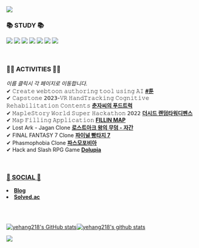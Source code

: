 <!--
**yehang218/yehang218** is a ✨ _special_ ✨ repository because its `README.md` (this file) appears on your GitHub profile.

Here are some ideas to get you started:

- 🔭 I’m currently working on ...
- 🌱 I’m currently learning ...
- 👯 I’m looking to collaborate on ...
- 🤔 I’m looking for help with ...
- 💬 Ask me about ...
- 📫 How to reach me: ...
- 😄 Pronouns: ...
- ⚡ Fun fact: ...
-->
<img src="https://capsule-render.vercel.app/api?type=Soft&color=gradient&customColorList=23&height=150&section=header&text=SeokHee's%20GitHub&fontSize=70" />

<br>
<h3><b>📚 STUDY 📚</b></h3>
<p>
  <img src="https://img.shields.io/badge/C++-00599C?style=flat-square&logo=C%2B%2B&logoColor=white"/>
  <img src="https://img.shields.io/badge/C-A8B9CC?style=flat-square&logo=C&logoColor=white"/>
  <img src="https://img.shields.io/badge/C%23-239120?style=flat-square&logo=C Sharp&logoColor=white"/>
  <img src="https://img.shields.io/badge/python-3776AB?style=flat-square&logo=Python&logoColor=white"/>
  <img src="https://img.shields.io/badge/Unreal-0E1128?style=flat-square&logo=Unreal Engine&logoColor=white"/>
  <img src="https://img.shields.io/badge/Unity-0E1128?style=flat-square&logo=Unity&logoColor=white"/>
  <img src="https://img.shields.io/badge/VSCode-007ACC?style=flat-square&logo=Visual Studio Code&logoColor=white"/>
</p>

<br>
<h3><b>👨‍💻 ACTIVITIES 👨‍💻</b></h3>
<p">
  <i>이름 클릭시 각 페이지로 이동합니다.</i><br>
✔ 𝙲𝚛𝚎𝚊𝚝𝚎 𝚠𝚎𝚋𝚝𝚘𝚘𝚗 𝚊𝚞𝚝𝚑𝚘𝚛𝚒𝚗𝚐 𝚝𝚘𝚘𝚕 𝚞𝚜𝚒𝚗𝚐 𝙰𝙸 <a href ="https://github.com/IbwaProject/IbwaProject"><b> #툰</b></a><br>
✔ 𝙲𝚊𝚙𝚜𝚝𝚘𝚗𝚎 𝟤𝟢𝟤𝟥-𝚅𝚁 𝙷𝚊𝚗𝚍𝚃𝚛𝚊𝚌𝚔𝚒𝚗𝚐 𝙲𝚘𝚐𝚗𝚒𝚝𝚒𝚟𝚎 𝚁𝚎𝚑𝚊𝚋𝚒𝚕𝚒𝚝𝚊𝚝𝚒𝚘𝚗 𝙲𝚘𝚗𝚝𝚎𝚗𝚝𝚜 <a href ="https://github.com/HS-GS31/GS31"><b> 춘자씨의 푸드트럭</b></a><br>
✔ 𝙼𝚊𝚙𝚕𝚎𝚂𝚝𝚘𝚛𝚢 𝚆𝚘𝚛𝚕𝚍 𝚂𝚞𝚙𝚎𝚛 𝙷𝚊𝚌𝚔𝚊𝚝𝚑𝚘𝚗 𝟤𝟢𝟤𝟤 <a href ="https://maplestoryworlds.nexon.com/play/ce5c80d5914b4a40a2f6ac7acd6f28aa"><b> 더시드 랜덤타워디펜스</b></a><br>
✔ 𝙼𝚊𝚙 𝙵𝚒𝚕𝚕𝚒𝚗𝚐 𝙰𝚙𝚙𝚕𝚒𝚌𝚊𝚝𝚒𝚘𝚗 <a href="https://github.com/HSUITContestTeam/fillin-map"><b> FILLIN MAP</b><a><br>
✔ Lost Ark - Jagan Clone <a href="https://github.com/MooWangKing/Lostark_Jagan"><b> 로스트아크 왕의 무덤 - 자간</b><a><br>
✔ FINAL FANTASY 7 Clone <a href="https://github.com/WBBang/FinalFantasy7"><b> 파이널 빵타지 7</b><a><br>
✔ Phasmophobia Clone <a href="https://github.com/PHABIPHABI/Phasmophobia"><b> 파스모포비아 </b><a><br>
✔ Hack and Slash RPG Game <a href="https://github.com/Team-DoLoop/DoLupia"><b> Dolupia </b>
</p>

<br>
<h3><b>📌 SOCIAL 📌</b></h3>
<p>
<li> <a href="https://woonyang-story.tistory.com/"><b> Blog </b></a> <br> </li>
<li> <a href="https://solved.ac/hyun_w9"> <b> Solved.ac </b> </a> </li> 
 </p>

<br>
<br>

<p>

[![yehang218's GitHub stats](https://github-readme-stats-sigma-five.vercel.app/api?username=yehang218&hide_border=true&hide=stars&show_icons=true&icon_color=b7d364&text_color=5A7A46&title_color=1C2B1F&count_private=true)](https://github.com/anuraghazra/github-readme-stats-sigma-five)[![yehang218's github stats](https://github-readme-stats-sigma-five.vercel.app/api/top-langs/?username=yehang218&title_color=1C2B1F&show_icons=true&langs_count=6&hide_border=true&layout=compact)](https://github.com/yehang218)

</p>

<img src="https://capsule-render.vercel.app/api?type=waving&color=gradient&customColorList=23&height=150&section=footer"/>
